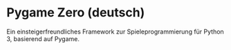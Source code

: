 # Pygame Zero (deutsch)
Ein einsteigerfreundliches Framework zur Spieleprogrammierung für Python 3, basierend auf Pygame.

